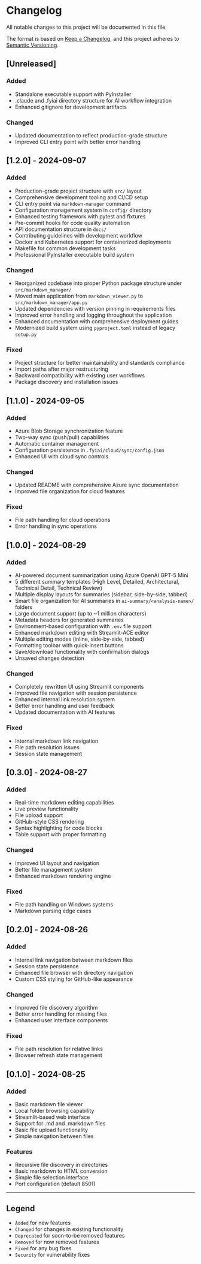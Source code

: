 # Changelog

All notable changes to this project will be documented in this file.

The format is based on [Keep a Changelog](https://keepachangelog.com/en/1.0.0/),
and this project adheres to [Semantic Versioning](https://semver.org/spec/v2.0.0.html).

## [Unreleased]

### Added
- Standalone executable support with PyInstaller
- .claude and .fyiai directory structure for AI workflow integration
- Enhanced gitignore for development artifacts

### Changed
- Updated documentation to reflect production-grade structure
- Improved CLI entry point with better error handling

## [1.2.0] - 2024-09-07

### Added
- Production-grade project structure with `src/` layout
- Comprehensive development tooling and CI/CD setup
- CLI entry point via `markdown-manager` command
- Configuration management system in `config/` directory
- Enhanced testing framework with pytest and fixtures
- Pre-commit hooks for code quality automation
- API documentation structure in `docs/`
- Contributing guidelines with development workflow
- Docker and Kubernetes support for containerized deployments
- Makefile for common development tasks
- Professional PyInstaller executable build system

### Changed
- Reorganized codebase into proper Python package structure under `src/markdown_manager/`
- Moved main application from `markdown_viewer.py` to `src/markdown_manager/app.py`
- Updated dependencies with version pinning in requirements files
- Improved error handling and logging throughout the application
- Enhanced documentation with comprehensive deployment guides
- Modernized build system using `pyproject.toml` instead of legacy `setup.py`

### Fixed
- Project structure for better maintainability and standards compliance
- Import paths after major restructuring
- Backward compatibility with existing user workflows
- Package discovery and installation issues

## [1.1.0] - 2024-09-05

### Added
- Azure Blob Storage synchronization feature
- Two-way sync (push/pull) capabilities
- Automatic container management
- Configuration persistence in `.fyiai/cloud/sync/config.json`
- Enhanced UI with cloud sync controls

### Changed
- Updated README with comprehensive Azure sync documentation
- Improved file organization for cloud features

### Fixed
- File path handling for cloud operations
- Error handling in sync operations

## [1.0.0] - 2024-08-29

### Added
- AI-powered document summarization using Azure OpenAI GPT-5 Mini
- 5 different summary templates (High Level, Detailed, Architectural, Technical Detail, Technical Review)
- Multiple display layouts for summaries (sidebar, side-by-side, tabbed)
- Smart file organization for AI summaries in `ai-summary/<analysis-name>/` folders
- Large document support (up to ~1 million characters)
- Metadata headers for generated summaries
- Environment-based configuration with `.env` file support
- Enhanced markdown editing with Streamlit-ACE editor
- Multiple editing modes (inline, side-by-side, tabbed)
- Formatting toolbar with quick-insert buttons
- Save/download functionality with confirmation dialogs
- Unsaved changes detection

### Changed
- Completely rewritten UI using Streamlit components
- Improved file navigation with session persistence
- Enhanced internal link resolution system
- Better error handling and user feedback
- Updated documentation with AI features

### Fixed
- Internal markdown link navigation
- File path resolution issues
- Session state management

## [0.3.0] - 2024-08-27

### Added
- Real-time markdown editing capabilities
- Live preview functionality
- File upload support
- GitHub-style CSS rendering
- Syntax highlighting for code blocks
- Table support with proper formatting

### Changed
- Improved UI layout and navigation
- Better file management system
- Enhanced markdown rendering engine

### Fixed
- File path handling on Windows systems
- Markdown parsing edge cases

## [0.2.0] - 2024-08-26

### Added
- Internal link navigation between markdown files
- Session state persistence
- Enhanced file browser with directory navigation
- Custom CSS styling for GitHub-like appearance

### Changed
- Improved file discovery algorithm
- Better error handling for missing files
- Enhanced user interface components

### Fixed
- File path resolution for relative links
- Browser refresh state management

## [0.1.0] - 2024-08-25

### Added
- Basic markdown file viewer
- Local folder browsing capability
- Streamlit-based web interface
- Support for .md and .markdown files
- Basic file upload functionality
- Simple navigation between files

### Features
- Recursive file discovery in directories
- Basic markdown to HTML conversion
- Simple file selection interface
- Port configuration (default 8501)

---

## Legend

- `Added` for new features
- `Changed` for changes in existing functionality
- `Deprecated` for soon-to-be removed features
- `Removed` for now removed features
- `Fixed` for any bug fixes
- `Security` for vulnerability fixes